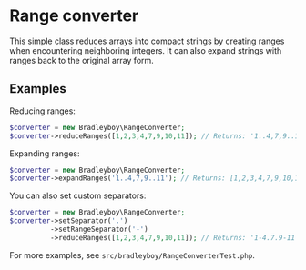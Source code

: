 # Range converter

This simple class reduces arrays into compact strings by creating ranges when encountering neighboring integers. It can also expand strings with ranges back to the original array form.

## Examples

Reducing ranges:

```php
$converter = new Bradleyboy\RangeConverter;
$converter->reduceRanges([1,2,3,4,7,9,10,11]); // Returns: '1..4,7,9..11'
```

Expanding ranges:

```php
$converter = new Bradleyboy\RangeConverter;
$converter->expandRanges('1..4,7,9..11'); // Returns: [1,2,3,4,7,9,10,11]
```

You can also set custom separators:

```php
$converter = new Bradleyboy\RangeConverter;
$converter->setSeparator('.')
          ->setRangeSeparator('-')
          ->reduceRanges([1,2,3,4,7,9,10,11]); // Returns: '1-4.7.9-11'
```

For more examples, see `src/bradleyboy/RangeConverterTest.php`.
